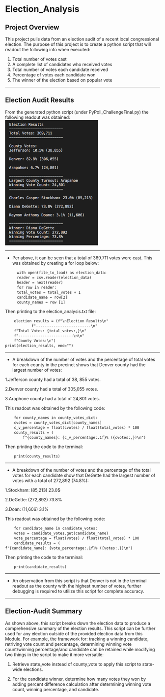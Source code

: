 # Election_Analysis

## Project Overview
This project pulls data from an election audit of a recent local congressional election. The purpose of this project is to create a python script that will readout the following info when executed: 
1. Total number of votes cast
2. A complete list of candidates who received votes
3. Total number of votes each candidate received
4. Percentage of votes each candidate won
5. The winner of the election based on popular vote

---
## Election Audit Results 
From the generated python script (under PyPoll_ChallengeFinal.py) the following readout was obtained: 
![alt text](https://github.com/NassimNatA/Election_Analysis/blob/master/Terminal_Screenshot.png)

---

* Per above, it can be seen that a total of 369.711 votes were cast. This was obtained by creating a for loop below: 

        with open(file_to_load) as election_data:
        reader = csv.reader(election_data)
        header = next(reader)
        for row in reader:
        total_votes = total_votes + 1
        candidate_name = row[2]
        county_names = row [1]

Then printing to the election_analysis.txt file: 

        election_results = (f"\nElection Results\n"
                f"-------------------------\n"
        f"Total Votes: {total_votes:,}\n"
        f"-------------------------\n\n"
        f"County Votes:\n")
    print(election_results, end="")
    
---

* A breakdown of the number of votes and the percentage of total votes for each county in the precinct shows that Denver county had the largest number of votes:

1.Jefferson county had a total of 38, 855 votes. 

2.Denver county had a total of 305,055 votes. 

3.Araphone county had a total of 24,801 votes. 

This readout was obtained by the following code: 

        for county_names in county_votes_dict:
        cvotes = county_votes_dict[county_names]
        c_v_percentage = float(cvotes) / float(total_votes) * 100
        county_results = (
            f"{county_names}: {c_v_percentage:.1f}% ({cvotes:,})\n")
Then printing the code to the terminal: 

        print(county_results)
 
---

* A breakdown of the number of votes and the percentage of the total votes for each candidate show that DeGette had the largest number of votes with a total of 272,892 (74.8%):

1.Stockham: (85,213) 23.0$

2.DeGette: (272,892) 73.8%

3.Doan: (11,606) 3.1%

This readout was obtained by the following code: 

        for candidate_name in candidate_votes:
        votes = candidate_votes.get(candidate_name)
        vote_percentage = float(votes) / float(total_votes) * 100
        candidate_results = (
    f"{candidate_name}: {vote_percentage:.1f}% ({votes:,})\n")
Then printing the code to the terminal: 

        print(candidate_results)

---
* An observation from this script is that Denver is not in the terminal readout as the county with the highest number of votes, further debugging is required to utilize this script for complete accuracy.
---

## Election-Audit Summary

As shown above, this script breaks down the election data to produce a comprehensive summary of the election results. This script can be further used for any election outside of the provided election data from this Module. For example, the framework for: tracking a winning candidate, retriving vote count and percentage, determining winning vote count/winning percentage/and candidate can be retained while modifying two things in the script to make it more versatile: 

1. Retrieve state_vote instead of county_vote to apply this script to state-wide elections. 

2. For the candidate winner, determine how many votes they won by adding percent difference calculation after determining  winning vote count, winning percentage, and candidate.
